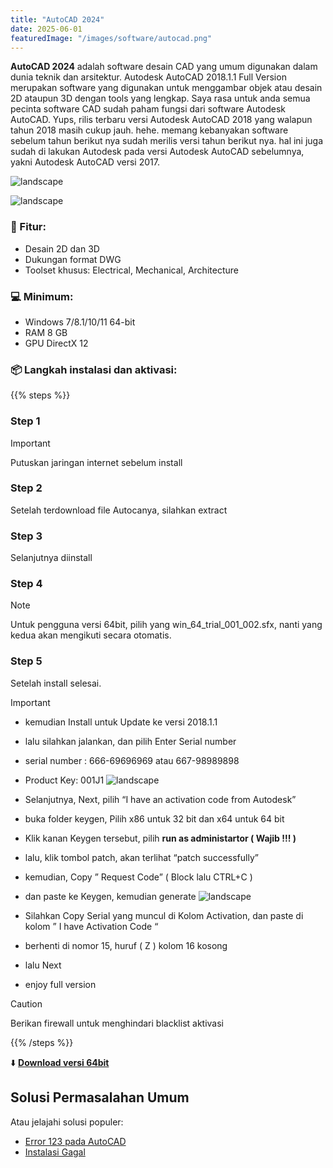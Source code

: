 ```yaml
---
title: "AutoCAD 2024"
date: 2025-06-01
featuredImage: "/images/software/autocad.png"
---
```


**AutoCAD 2024** adalah software desain CAD yang umum digunakan dalam dunia teknik dan arsitektur.
Autodesk AutoCAD 2018.1.1 Full Version merupakan software yang digunakan untuk menggambar objek atau desain 2D ataupun 3D dengan tools yang lengkap.
Saya rasa untuk anda semua pecinta software CAD sudah paham fungsi dari software Autodesk AutoCAD. Yups, rilis terbaru versi Autodesk AutoCAD 2018 yang walapun tahun 2018 masih cukup jauh. hehe. memang kebanyakan software sebelum tahun berikut nya sudah merilis versi tahun berikut nya. hal ini juga sudah di lakukan Autodesk pada versi Autodesk AutoCAD sebelumnya, yakni Autodesk AutoCAD versi 2017.

![landscape](/images/software/autocad/autocad1.png)

![landscape](/images/software/autocad/autocad2.png)

### 🧩 Fitur:
- Desain 2D dan 3D
- Dukungan format DWG
- Toolset khusus: Electrical, Mechanical, Architecture

### 💻 Minimum:
- Windows 7/8.1/10/11 64-bit
- RAM 8 GB
- GPU DirectX 12

### 📦 Langkah instalasi dan aktivasi:

{{% steps %}}

### Step 1

> [!IMPORTANT]
> Putuskan jaringan internet sebelum install

### Step 2

Setelah terdownload file Autocanya, silahkan extract

### Step 3

Selanjutnya diinstall

### Step 4

> [!NOTE]
> Untuk pengguna versi 64bit, pilih yang win_64_trial_001_002.sfx, nanti yang kedua akan mengikuti secara otomatis.

### Step 5

Setelah install selesai.

> [!IMPORTANT]
 * kemudian Install untuk Update ke versi 2018.1.1
 * lalu silahkan jalankan, dan pilih Enter Serial number
 * serial number : 666-69696969 atau 667-98989898
 * Product Key: 001J1
  ![landscape](/images/software/autocad/autocadreg.png)

 * Selanjutnya, Next, pilih “I have an activation code from Autodesk”
 * buka folder keygen, Pilih x86 untuk 32 bit dan x64 untuk 64 bit
 * Klik kanan Keygen tersebut, pilih **run as administartor ( Wajib !!! )**
 * lalu, klik tombol patch, akan terlihat “patch successfully”
 * kemudian, Copy ” Request Code” ( Block lalu CTRL+C )
 * dan paste ke Keygen, kemudian generate
  ![landscape](/images/software/autocad/keygen.png)
 * Silahkan Copy Serial yang muncul di Kolom Activation, dan paste di kolom ” I have Activation Code “
 * berhenti di nomor 15, huruf ( Z ) kolom 16 kosong
 * lalu Next
 * enjoy full version

> [!CAUTION]
>  Berikan firewall untuk menghindari blacklist aktivasi

{{% /steps %}}

⬇️ **[Download versi 64bit](https://example.com/download/autocad2024.zip)**


## Solusi Permasalahan Umum

Atau jelajahi solusi populer:
- [Error 123 pada AutoCAD](/software/teknik-sipil/solusi-masalah/error-123)
- [Instalasi Gagal](/software/teknik-sipil/solusi-masalah/install-gagal)
